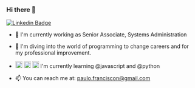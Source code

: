 ### Hi there 👋

[![Linkedin Badge](https://img.shields.io/badge/-LinkedIn-blue?style=flat-square&logo=Linkedin&logoColor=white&link=https://www.linkedin.com/in/paulofranciscon/)](https://www.linkedin.com/in/paulofranciscon/)

* 🔭 I'm currently working as Senior Associate, Systems Administration

* 🌱 I'm diving into the world of programming to change careers and for my professional improvement.
 
*  <img width="18" src="https://cdn3.iconfinder.com/data/icons/logos-and-brands-adobe/512/267_Python-512.png" alt="" /> <img width="18" src="https://cdn2.iconfinder.com/data/icons/designer-skills/128/code-programming-javascript-software-develop-command-language-512.png" alt="" /> <img width="18" src="https://cdn0.iconfinder.com/data/icons/designer-skills/128/node-js-512.png" alt=""> I'm currently learning @javascript and @python

* 📫 You can reach me at: paulo.franciscon@gmail.com
